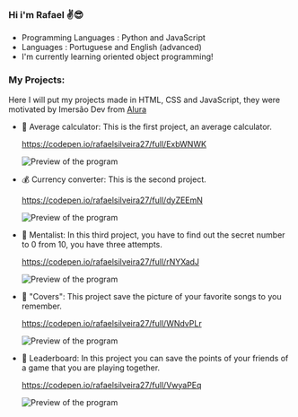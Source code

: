 ### Hi i'm Rafael ✌😎

- Programming Languages : Python and JavaScript
- Languages : Portuguese and English (advanced)
- I'm currently learning oriented object programming!

### My Projects: 

Here I will put my projects made in HTML, CSS and JavaScript, they were motivated by Imersão Dev from [Alura](https://www.alura.com.br/)

- 📝 Average calculator: This is the first project, an average calculator.

  https://codepen.io/rafaelsilveira27/full/ExbWNWK

  ![Preview of the program](https://media.discordapp.net/attachments/859912057163874315/950795877344239626/unknown.png?width=1371&height=594)

- 💰 Currency converter: This is the second project.

  https://codepen.io/rafaelsilveira27/full/dyZEEmN

  ![Preview of the program](https://media.discordapp.net/attachments/859912057163874315/956578208340389888/unknown.png?width=1364&height=594)
  
- 🧙 Mentalist: In this third project, you have to find out the secret number to 0 from 10, you have three attempts.

  https://codepen.io/rafaelsilveira27/full/rNYXadJ

  ![Preview of the program](https://media.discordapp.net/attachments/859912057163874315/956578403488763914/unknown.png?width=1368&height=594)
  
- 🎵 "Covers": This project save the picture of your favorite songs to you remember.

  https://codepen.io/rafaelsilveira27/full/WNdvPLr
  
  ![Preview of the program](https://media.discordapp.net/attachments/859912057163874315/956576757715193916/unknown.png?width=1388&height=594)
  
- 🎲 Leaderboard: In this project you can save the points of your friends of a game that you are playing together.

  https://codepen.io/rafaelsilveira27/full/VwyaPEq
  
  ![Preview of the program](https://media.discordapp.net/attachments/859912057163874315/956577962646470666/unknown.png?width=1394&height=594)
  
